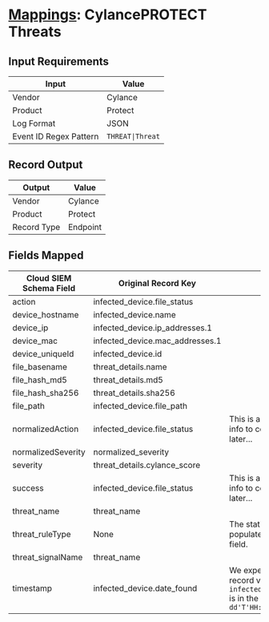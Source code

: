 # [Mappings](README.md): CylancePROTECT Threats

## Input Requirements

|Input|Value|
|-----|-----|
|Vendor|Cylance|
|Product|Protect|
|Log Format|JSON|
|Event ID Regex Pattern|`THREAT\|Threat`|

## Record Output

|Output|Value|
|------|-----|
|Vendor|Cylance|
|Product|Protect|
|Record Type|Endpoint|

## Fields Mapped

|Cloud SIEM Schema Field|Original Record Key|Notes|
|-----------------------|-------------------|-----|
|action|infected_device.file_status||
|device_hostname|infected_device.name||
|device_ip|infected_device.ip_addresses.1||
|device_mac|infected_device.mac_addresses.1||
|device_uniqueId|infected_device.id||
|file_basename|threat_details.name||
|file_hash_md5|threat_details.md5||
|file_hash_sha256|threat_details.sha256||
|file_path|infected_device.file_path||
|normalizedAction|infected_device.file_status|This is a lookup field. More info to come in the catalog later...|
|normalizedSeverity|normalized_severity||
|severity|threat_details.cylance_score||
|success|infected_device.file_status|This is a lookup field. More info to come in the catalog later...|
|threat_name|threat_name||
|threat_ruleType|None|The static text `malware` is populated in this schema field.|
|threat_signalName|threat_name||
|timestamp|infected_device.date_found|We expect the orginal record value of `infected_device.date_found` is in the format `yyyy-MM-dd'T'HH:mm:ss`|

